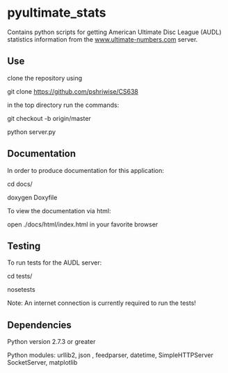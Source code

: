 pyultimate_stats
================

Contains python scripts for getting American Ultimate Disc League (AUDL) statistics information from the www.ultimate-numbers.com server.

Use
--------------

clone the repository using 

git clone https://github.com/pshriwise/CS638

in the top directory run the commands:

git checkout -b origin/master

python server.py


Documentation
--------------

In order to produce documentation for this application:

cd docs/

doxygen Doxyfile

To view the documentation via html:

open ./docs/html/index.html in your favorite browser


Testing
-------

To run tests for the AUDL server:

cd tests/

nosetests

Note: An internet connection is currently required to run the tests!

Dependencies
-------------

Python version 2.7.3 or greater 

Python modules: urllib2, json , feedparser, datetime, SimpleHTTPServer
                SocketServer, matplotlib
